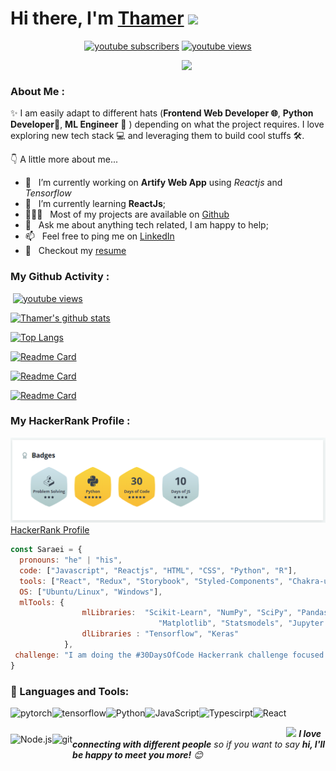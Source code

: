 <h1>Hi there, I'm <a href="https://thamer.codes">Thamer</a> <img src="https://media.giphy.com/media/hvRJCLFzcasrR4ia7z/giphy.gif" width="25px"> </h1>

<p align="center">
  <a href="https://www.youtube.com/channel/UC8Dt8pO_EqhP9unfnMd-64A">
    <img alt="youtube subscribers" title="Subscribe to my YouTube channel" src="https://img.shields.io/youtube/channel/subscribers/UC8Dt8pO_EqhP9unfnMd-64A?style=for-the-badge"/></a> 
  
  <a href="https://www.youtube.com/channel/UC8Dt8pO_EqhP9unfnMd-64A">
    <img alt="youtube views" title="YouTube views" src="https://img.shields.io/youtube/channel/views/UC8Dt8pO_EqhP9unfnMd-64A?style=for-the-badge"/></a> 
</p>
<img align='right' src="https://media.giphy.com/media/M9gbBd9nbDrOTu1Mqx/giphy.gif" width="230">

<p>
<a href="https://github.com/th-rpy">
    <img alt="" title="GitHub followers" src="https://img.shields.io/github/followers/th-rpy?label=Follow&style=social"/></a>

<a href="https://twitter.com/SaraeiThamer">
    <img alt="" title="Twitter followers" src="https://img.shields.io/twitter/follow/SaraeiThamer?label=FollowMe"/></a>

<a href="https://www.linkedin.com/in/thamer-saraei-472300124/">
    <img alt="" title="Linkedin followers" src="https://img.shields.io/badge/-Thamer-blue?style=flat-square&logo=Linkedin&logoColor=white&link=https://www.linkedin.com/in/thamer-saraei-472300124/"/></a>

<a href="https://thamer2resume.herokuapp.com/">
    <img alt="" title="Web site" src="https://img.shields.io/badge/Website-46a2f1.svg?&style=flat-square&logo=Google-Chrome&logoColor=white&link=https://thamer2resume.herokuapp.com/"/></a>

</p>

### About Me :

✨ I am easily adapt to different hats (**Frontend Web Developer 🌐**, **Python Developer**🐍, **ML Engineer** 🤖 ) depending on what the project requires. I love exploring new tech stack 💻 and leveraging them to build cool stuffs 🛠️.

👇 A little more about me...  

- 🔭 &nbsp; I’m currently working on **Artify Web App** using *Reactjs* and *Tensorflow*
- 🌱 &nbsp; I’m currently learning **ReactJs**; 
- 👨🏻‍💻 &nbsp; Most of my projects are available on [Github](https://github.com/th-rpy?tab=repositories)
- 💬 &nbsp; Ask me about anything tech related, I am happy to help;
- 📫 &nbsp; Feel free to ping me on [LinkedIn](https://www.linkedin.com/in/thamer-saraei-472300124/)
- 📝 &nbsp; Checkout my [resume](https://drive.google.com/file/d/1-PJKzimHqUCzbUH_VWUQjtpeERJtCqk0/view?usp=sharing)

### My Github Activity :

<p>    
<a href="https://github.com/th-rpy/tweet2frame">
    <img alt="" title="Commits for the TweetFrame Repo" src="https://img.shields.io/github/commit-activity/m/th-rpy/tweet2frame?style=plastic"/></a> 
  
  <a href="https://github.com/th-rpy/tweet2frame">
    <img alt="youtube views" title="Last commits" src="https://img.shields.io/github/last-commit/th-rpy/tweet2frame/main"/></a>
  
</p>

[![Thamer's github stats](https://github-readme-stats.vercel.app/api?username=th-rpy&count_private=true&show_icons=true&theme=radical&hide_rank=false)](https://github.com/th-rpy/github-readme-stats)

[![Top Langs](https://github-readme-stats.vercel.app/api/top-langs/?username=th-rpy&layout=compact)](https://github.com/th-rpy/github-readme-stats)

[![Readme Card](https://github-readme-stats.vercel.app/api/pin/?username=th-rpy&repo=tweet2frame)](https://github.com/th-rpy/tweet2frame)

[![Readme Card](https://github-readme-stats.vercel.app/api/pin/?username=th-rpy&repo=30Days_Code_Hakerrank_Challenge)](https://github.com/th-rpy/30Days_Code_Hakerrank_Challenge)

[![Readme Card](https://github-readme-stats.vercel.app/api/pin/?username=th-rpy&repo=timer_app)](https://github.com/th-rpy/timer_app)

### My HackerRank Profile : 
![HackerRank Profile](https://raw.githubusercontent.com/th-rpy/th-rpy/main/imgs/hackerProfile.PNG?raw=true)
[HackerRank Profile](https://www.hackerrank.com/thamer_saraei?hr_r=1)


```javascript
const Saraei = {
  pronouns: "he" | "his",
  code: ["Javascript", "Reactjs", "HTML", "CSS", "Python", "R"],
  tools: ["React", "Redux", "Storybook", "Styled-Components", "Chakra-ui"],
  OS: ["Ubuntu/Linux", "Windows"],
  mlTools: {
                mlLibraries:  "Scikit-Learn", "NumPy", "SciPy", "Pandas", "NLTK", "BeautifulSoup", 
                                 "Matplotlib", "Statsmodels", "Jupyter Notebook",
                dlLibraries : "Tensorflow", "Keras"
            },
 challenge: "I am doing the #30DaysOfCode Hackerrank challenge focused on Python and Javascript"
}
```
### 🔨 Languages and Tools:
<a href="https://pytorch.org/" target="_blank"> <img align="left" src="https://raw.githubusercontent.com/rahul-jha98/github_readme_icons/main/language_and_tools/square/pytorch/pytorch.svg" alt="pytorch" height="42px"/> </a> 
<a href="https://www.tensorflow.org" target="_blank"> <img align="left" src="https://raw.githubusercontent.com/rahul-jha98/github_readme_icons/main/language_and_tools/square/tensorflow/tensorflow.svg" alt="tensorflow" height="42px"/> </a> 
<a href="https://www.python.org" target="_blank"><img align="left" alt="Python" height ="42px" src="https://raw.githubusercontent.com/rahul-jha98/github_readme_icons/main/language_and_tools/square/python/python.svg"></a>
<a href="https://developer.mozilla.org/en-US/docs/Web/JavaScript" target="_blank"> <img align="left" alt="JavaScript" height ="42px"  src="https://raw.githubusercontent.com/rahul-jha98/github_readme_icons/main/language_and_tools/square/javascript/javascript.svg"> </a>
<a href="https://www.typescriptlang.org/" target="_blank"><img align="left" alt="Typescirpt" height ="42px" src="https://raw.githubusercontent.com/rahul-jha98/github_readme_icons/main/language_and_tools/square/typescript/typescript.svg"></a>
<a href="https://reactjs.org/" target="_blank"> <img align="left" alt="React" height ="42px" src="https://raw.githubusercontent.com/rahul-jha98/github_readme_icons/main/language_and_tools/square/react/react.svg"></a>
<a href="https://nodejs.org" target="_blank"><img align="left" alt="Node.js" height ="42px" src="https://raw.githubusercontent.com/rahul-jha98/github_readme_icons/main/language_and_tools/square/node/node.svg"></a>
<a href="https://git-scm.com/" target="_blank"> <img src="https://raw.githubusercontent.com/rahul-jha98/github_readme_icons/main/language_and_tools/square/git-scm/git-scm.svg" align="left" alt="git" height='42px'/> </a>
<br>

<img src="https://media.giphy.com/media/LnQjpWaON8nhr21vNW/giphy.gif" width="60"> 
<em><b>I love connecting with different people</b> so if you want to say <b>hi, I'll be happy to meet you more!</b> 😊</em>
